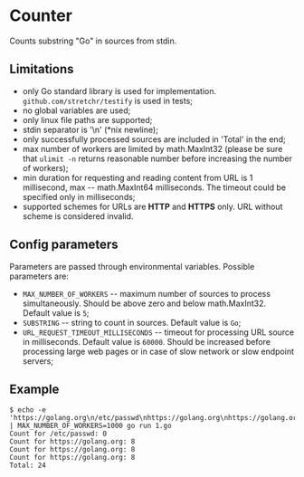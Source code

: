 # Counter

Counts substring "Go" in sources from stdin.

## Limitations

* only Go standard library is used for implementation. `github.com/stretchr/testify` is used in tests;
* no global variables are used;
* only linux file paths are supported;
* stdin separator is '\n' (*nix newline);
* only successfully processed sources are included in 'Total' in the end;
* max number of workers are limited by math.MaxInt32 (please be sure that `ulimit -n` returns reasonable number before increasing the number of workers);
* min duration for requesting and reading content from URL is 1 millisecond, max -- math.MaxInt64 milliseconds. The timeout could be specified only in milliseconds;
* supported schemes for URLs are **HTTP** and **HTTPS** only. URL without scheme is considered invalid.

## Config parameters

Parameters are passed through environmental variables. Possible parameters are:
* `MAX_NUMBER_OF_WORKERS` -- maximum number of sources to process simultaneously. Should be above zero and below math.MaxInt32. Default value is `5`;
* `SUBSTRING` -- string to count in sources. Default value is `Go`;
* `URL_REQUEST_TIMEOUT_MILLISECONDS` -- timeout for processing URL source in milliseconds. Default value is `60000`. Should be increased before processing large web pages or in case of slow network or slow endpoint servers;

## Example

```
$ echo -e 'https://golang.org\n/etc/passwd\nhttps://golang.org\nhttps://golang.org' | MAX_NUMBER_OF_WORKERS=1000 go run 1.go
Count for /etc/passwd: 0
Count for https://golang.org: 8
Count for https://golang.org: 8
Count for https://golang.org: 8
Total: 24
```
